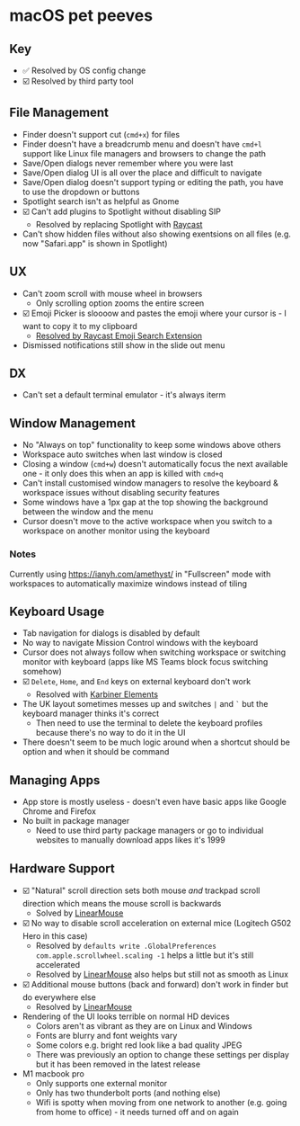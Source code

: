 # macOS pet peeves

## Key

- ✅ Resolved by OS config change
- ☑️ Resolved by third party tool

##  File Management

- Finder doesn't support cut (`cmd+x`) for files
- Finder doesn't have a breadcrumb menu and doesn't have `cmd+l` support like Linux file managers and browsers to change the path
- Save/Open dialogs never remember where you were last
- Save/Open dialog UI is all over the place and difficult to navigate
- Save/Open dialog doesn't support typing or editing the path, you have to use the dropdown or buttons
- Spotlight search isn't as helpful as Gnome
- ☑️ Can't add plugins to Spotlight without disabling SIP
    - Resolved by replacing Spotlight with [Raycast](https://www.raycast.com/)
- Can't show hidden files without also showing exentsions on all files (e.g. now "Safari.app" is shown in Spotlight)

## UX

- Can't zoom scroll with mouse wheel in browsers
    - Only scrolling option zooms the entire screen
- ☑️ Emoji Picker is sloooow and pastes the emoji where your cursor is - I want to copy it to my clipboard
    - [Resolved by Raycast Emoji Search Extension](https://www.raycast.com/FezVrasta/emoji)
- Dismissed notifications still show in the slide out menu

## DX

- Can't set a default terminal emulator - it's always iterm

## Window Management

- No "Always on top" functionality to keep some windows above others
- Workspace auto switches when last window is closed
- Closing a window (`cmd+w`) doesn't automatically focus the next available one - it only does this when an app is killed with `cmd+q`
- Can't install customised window managers to resolve the keyboard & workspace issues without disabling security features
- Some windows have a 1px gap at the top showing the background between the window and the menu
- Cursor doesn't move to the active workspace when you switch to a workspace on another monitor using the keyboard

### Notes

Currently using https://ianyh.com/amethyst/ in "Fullscreen" mode with workspaces to automatically maximize windows instead of tiling

## Keyboard Usage

- Tab navigation for dialogs is disabled by default
- No way to navigate Mission Control windows with the keyboard
- Cursor does not always follow when switching workspace or switching monitor with keyboard (apps like MS Teams block focus switching somehow)
- ☑️ `Delete`, `Home`, and `End` keys on external keyboard don't work
    - Resolved with [Karbiner Elements](https://karabiner-elements.pqrs.org/)
- The UK layout sometimes messes up and switches `|` and `` ` `` but the keyboard manager thinks it's correct
    - Then need to use the terminal to delete the keyboard profiles because there's no way to do it in the UI
- There doesn't seem to be much logic around when a shortcut should be option and when it should be command

## Managing Apps

- App store is mostly useless - doesn't even have basic apps like Google Chrome and Firefox
- No built in package manager
    - Need to use third party package managers or go to individual websites to manually download apps likes it's 1999

## Hardware Support

- ☑️ "Natural" scroll direction sets both mouse *and* trackpad scroll direction which means the mouse scroll is backwards
    - Solved by [LinearMouse](https://github.com/lujjjh/LinearMouse)
- ☑️ No way to disable scroll acceleration on external mice (Logitech G502 Hero in this case)
    - Resolved by `defaults write .GlobalPreferences com.apple.scrollwheel.scaling -1` helps a little but it's still accelerated
    - Resolved by [LinearMouse](https://github.com/lujjjh/LinearMouse) also helps but still not as smooth as Linux
- ☑️ Additional mouse buttons (back and forward) don't work in finder but do everywhere else
    - Resolved by [LinearMouse](https://github.com/lujjjh/LinearMouse)
- Rendering of the UI looks terrible on normal HD devices
    - Colors aren't as vibrant as they are on Linux and Windows
    - Fonts are blurry and font weights vary
    - Some colors e.g. bright red look like a bad quality JPEG
    - There was previously an option to change these settings per display but it has been removed in the latest release
- M1 macbook pro 
    - Only supports one external monitor
    - Only has two thunderbolt ports (and nothing else)
    - Wifi is spotty when moving from one network to another (e.g. going from home to office) - it needs turned off and on again
